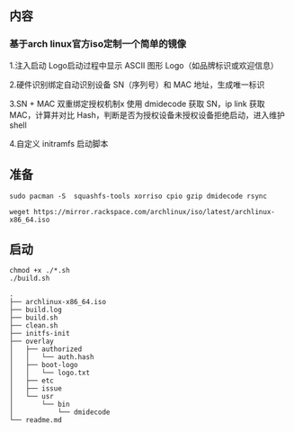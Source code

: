 ## 内容

### 基于arch linux官方iso定制一个简单的镜像

 1.注入启动 Logo启动过程中显示 ASCII 图形 Logo（如品牌标识或欢迎信息）

 2.硬件识别绑定自动识别设备 SN（序列号）和 MAC 地址，生成唯一标识

 3.SN + MAC 双重绑定授权机制x 使用 dmidecode 获取 SN，ip link 获取 MAC，计算并对比 Hash，判断是否为授权设备未授权设备拒绝启动，进入维护 shell

 4.自定义 initramfs 启动脚本



## 准备

```shell
sudo pacman -S  squashfs-tools xorriso cpio gzip dmidecode rsync
```

```shel
weget https://mirror.rackspace.com/archlinux/iso/latest/archlinux-x86_64.iso
```



## 启动

```shell
chmod +x ./*.sh
./build.sh
```

```
.
├── archlinux-x86_64.iso
├── build.log
├── build.sh
├── clean.sh
├── initfs-init
├── overlay
│   ├── authorized
│   │   └── auth.hash
│   ├── boot-logo
│   │   └── logo.txt
│   ├── etc
│   ├── issue
│   └── usr
│       └── bin
│           └── dmidecode
└── readme.md
```

